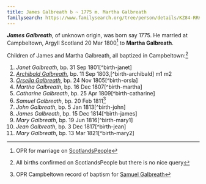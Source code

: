 ```yaml
---
title: James Galbreath b ~ 1775 m. Martha Galbreath
familysearch: https://www.familysearch.org/tree/person/details/KZ84-RRK
---
```

***James Galbreath***, of unknown origin, was born say 1775.  He married at Campbeltown, Argyll Scotland 20 Mar 1800[^marriage] to **Martha Galbreath**.

Children of James and Martha Galbreath, all baptized in Campbeltown:[^children]

1. *Janet Galbreath*, bp. 31 Sep 1801[^birth-janet]
2. [*Archibald Galbreath*](galbreath-archibald-1803.md), bp. 11 Sep 1803,[^birth-archibald] m1 m2
3. [*Orsella Galbreath*](galbreath-orsla-1805.md), bp. 24 Nov 1805[^birth-orsla]
4. *Martha Galbreath*, bp. 16 Dec 1807[^birth-martha]
4. *Catharine Galbreath*, bp. 25 Apr 1809[^birth-catharine]
5. *Samuel Galbreath*, bp. 20 Feb 1811[^birth-samuel]
5. *John Galbreath*, bp. 5 Jan 1813[^birth-john]
6. *James Galbreath*, bp. 15 Dec 1814[^birth-james]
7. *Mary Galbreath*, bp. 19 Jun 1816[^birth-mary1]
8. *Jean Galbreath*, bp. 3 Dec 1817[^birth-jean]
9. *Mary Galbreath*, bp. 13 Mar 1821[^birth-mary2]

[^marriage]: OPR for marriage on [ScotlandsPeople]()

[^children]: All births confirmed on ScotlandsPeople but there is no nice query

[^birth-samuel]: OPR Campbeltown record of baptism for [Samuel Galbreath](/sources/opr-campbeltown-births.md#1811-02-20-samuel-galbreath)

